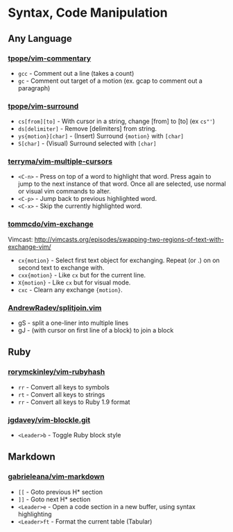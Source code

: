Syntax, Code Manipulation
=========================

Any Language
------------

### [tpope/vim-commentary](https://github.com/tpope/vim-commentary) ###

* `gcc` - Comment out a line (takes a count)
* `gc`  - Comment out target of a motion (ex. gcap to comment out a paragraph)

### [tpope/vim-surround](https://github.com/tpope/vim-surround) ###

* `cs[from][to]`      - With cursor in a string, change [from] to [to] (ex `cs"'`)
* `ds[delimiter]`     - Remove [delimiters] from string.
* `ys{motion}[char]`  - (Insert) Surround `{motion}` with `[char]`
* `S[char]`           - (Visual) Surround selected with `[char]`

### [terryma/vim-multiple-cursors](https://github.com/terryma/vim-multiple-cursors) ###

* `<C-n>`         - Press on top of a word to highlight that word. Press again
                    to jump to the next instance of that word. Once all are
                    selected, use normal or visual vim commands to alter.
* `<C-p>`         - Jump back to previous highlighted word.
* `<C-x>`         - Skip the currently highlighted word.

### [tommcdo/vim-exchange](https://github.com/tommcdo/vim-exchange) ###

Vimcast: http://vimcasts.org/episodes/swapping-two-regions-of-text-with-exchange-vim/

* `cx{motion}`    - Select first text object for exchanging. Repeat (or .) on
                    on second text to exchange with.
* `cxx{motion}`   - Like `cx` but for the current line.
* `X{motion}`     - Like `cx` but for visual mode.
* `cxc`           - Clearn any exchange `{motion}`.

### [AndrewRadev/splitjoin.vim](https://github.com/AndrewRadev/splitjoin.vim) ###

* gS    - split a one-liner into multiple lines
* gJ    - (with cursor on first line of a block) to join a block

Ruby
----

### [rorymckinley/vim-rubyhash](https://github.com/rorymckinley/vim-rubyhash) ###

* `rr` - Convert all keys to symbols
* `rt` - Convert all keys to strings
* `rr` - Convert all keys to Ruby 1.9 format

### [jgdavey/vim-blockle.git](https://github.com/jgdavey/vim-blockle) ###

* `<Leader>b`   - Toggle Ruby block style

Markdown
--------

### [gabrieleana/vim-markdown](https://github.com/gabrielelana/vim-markdown) ###

* `[[`          - Goto previous H* section
* `]]`          - Goto next H* section
* `<Leader>e`   - Open a code section in a new buffer, using syntax highlighting
* `<Leader>ft`  - Format the current table (Tabular)

